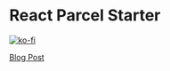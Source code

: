 # React Parcel Starter

[![ko-fi](https://www.ko-fi.com/img/githubbutton_sm.svg)](https://ko-fi.com/V7V5ZOMO)

[Blog Post](https://akhilaariyachandra.com/post/getting-started-in-react-with-parcel-js)
